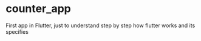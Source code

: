 # counter_app

First app in Flutter, just to understand step by step how flutter works and its specifies
